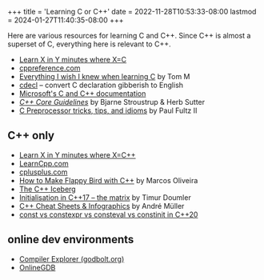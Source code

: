 +++
title = 'Learning C or C++'
date = 2022-11-28T10:53:33-08:00
lastmod = 2024-01-27T11:40:35-08:00
+++

Here are various resources for learning C and C++. Since C++ is almost a superset of C, everything here is relevant to C++.

* [Learn X in Y minutes where X=C](https://learnxinyminutes.com/docs/c/)
* [cppreference.com](https://en.cppreference.com/w/)
* [Everything I wish I knew when learning C](https://tmewett.com/c-tips/) by Tom M
* [cdecl](https://cdecl.org/) – convert C declaration gibberish to English
* [Microsoft's C and C++ documentation](https://learn.microsoft.com/en-us/cpp/?view=msvc-170)
* [_C++ Core Guidelines_](https://isocpp.github.io/CppCoreGuidelines/CppCoreGuidelines) by Bjarne Stroustrup & Herb Sutter
* [C Preprocessor tricks, tips, and idioms](https://github.com/pfultz2/Cloak/wiki/C-Preprocessor-tricks,-tips,-and-idioms) by Paul Fultz II

## C++ only

* [Learn X in Y minutes where X=C++](https://learnxinyminutes.com/docs/c++/)
* [LearnCpp.com](https://www.learncpp.com/)
* [cplusplus.com](https://cplusplus.com/)
* [How to Make Flappy Bird with C++](https://terminalroot.com/how-to-make-flappy-bird-with-cpp/) by Marcos Oliveira
* [The C++ Iceberg](https://fouronnes.github.io/cppiceberg/)
* [Initialisation in C++17 – the matrix](https://timur.audio/initialisation-in-c17-the-matrix) by Timur Doumler
* [C++ Cheat Sheets & Infographics](https://hackingcpp.com/cpp/cheat_sheets.html) by André Müller
* [const vs constexpr vs consteval vs constinit in C++20](https://www.cppstories.com/2022/const-options-cpp20/)

## online dev environments

* [Compiler Explorer (godbolt.org)](https://godbolt.org/)
* [OnlineGDB](https://www.onlinegdb.com/online_c_compiler)
